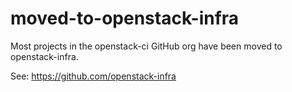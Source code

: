 moved-to-openstack-infra
========================

Most projects in the openstack-ci GitHub org have been moved to openstack-infra.

See: https://github.com/openstack-infra
